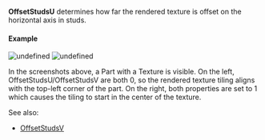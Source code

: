 **OffsetStudsU** determines how far the rendered texture is offset on the
horizontal axis in studs.

#### Example

![undefined](https://prod.docsiteassets.roblox.com/assets/blt66f9641010756afb/Texture.OffsetStudsUV.0.jpg)
![undefined](https://prod.docsiteassets.roblox.com/assets/blt58d09e6bace617d7/Texture.OffsetStudsUV.1.jpg)

In the screenshots above, a Part with a Texture is visible. On the left,
OffsetStudsU/OffsetStudsV are both 0, so the rendered texture tiling
aligns with the top-left corner of the part. On the right, both properties
are set to 1 which causes the tiling to start in the center of the
texture.

See also:

- [OffsetStudsV](https://create.roblox.com/docs/reference/engine/classes/Texture#OffsetStudsV)